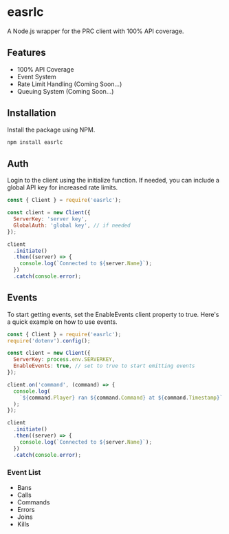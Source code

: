 # easrlc

A Node.js wrapper for the PRC client with 100% API coverage.

## Features
- 100% API Coverage
- Event System
- Rate Limit Handling (Coming Soon...)
- Queuing System (Coming Soon...)

## Installation

Install the package using NPM.

```bash
npm install easrlc
```

## Auth

Login to the client using the initialize function. If needed, you can include a global API key for increased rate limits.

```javascript
const { Client } = require('easrlc');

const client = new Client({
  ServerKey: 'server key',
  GlobalAuth: 'global key', // if needed
});

client
  .initiate()
  .then((server) => {
    console.log(`Connected to ${server.Name}`);
  })
  .catch(console.error);
```

## Events

To start getting events, set the EnableEvents client property to true. Here's a quick example on how to use events.

```javascript
const { Client } = require('easrlc');
require('dotenv').config();

const client = new Client({
  ServerKey: process.env.SERVERKEY,
  EnableEvents: true, // set to true to start emitting events
});

client.on('command', (command) => {
  console.log(
    `${command.Player} ran ${command.Command} at ${command.Timestamp}`
  );
});

client
  .initiate()
  .then((server) => {
    console.log(`Connected to ${server.Name}`);
  })
  .catch(console.error);
```

### Event List
- Bans
- Calls
- Commands
- Errors
- Joins
- Kills
